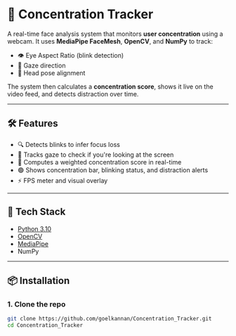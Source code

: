 # 🧠 Concentration Tracker

A real-time face analysis system that monitors **user concentration** using a webcam. It uses **MediaPipe FaceMesh**, **OpenCV**, and **NumPy** to track:

- 👁️ Eye Aspect Ratio (blink detection)
- 🎯 Gaze direction
- 🧭 Head pose alignment

The system then calculates a **concentration score**, shows it live on the video feed, and detects distraction over time.

---


## 🛠️ Features

- 🔍 Detects blinks to infer focus loss
- 👀 Tracks gaze to check if you're looking at the screen
- 🧠 Computes a weighted concentration score in real-time
- 🟢 Shows concentration bar, blinking status, and distraction alerts
- ⚡ FPS meter and visual overlay

---

## 🧪 Tech Stack

- [Python 3.10](https://www.python.org/downloads/release/python-3100/)
- [OpenCV](https://pypi.org/project/opencv-python/)
- [MediaPipe](https://pypi.org/project/mediapipe/)
- NumPy

---

## 📦 Installation

### 1. Clone the repo

```bash
git clone https://github.com/goelkannan/Concentration_Tracker.git
cd Concentration_Tracker
